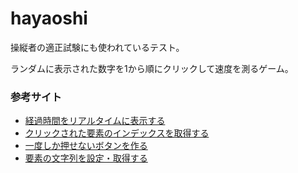 # hayaoshi
操縦者の適正試験にも使われているテスト。

ランダムに表示された数字を1から順にクリックして速度を測るゲーム。

### 参考サイト
* [経過時間をリアルタイムに表示する](https://www.nishishi.com/javascript-tips/setinterval-passage.html)
* [クリックされた要素のインデックスを取得する](https://ja.stackoverflow.com/questions/51144/javascript%E3%81%A7%E3%82%AF%E3%83%AA%E3%83%83%E3%82%AF%E3%81%95%E3%82%8C%E3%81%9F%E8%A6%81%E7%B4%A0%E3%81%AEindex%E3%82%92%E5%8F%96%E5%BE%97%E3%81%97%E3%81%9F%E3%81%84)
* [一度しか押せないボタンを作る](https://www.nishishi.com/javascript-tips/button-disabled.html)
* [要素の文字列を設定・取得する](https://kita-note.com/js-edit-text)
